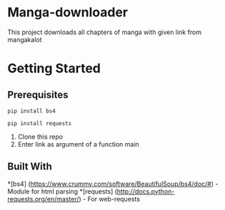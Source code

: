 # Manga-downloader
This project downloads all chapters of manga with given link from mangakalot
# Getting Started
## Prerequisites
```
pip install bs4
```
```
pip install requests
```
1) Clone this repo
2) Enter link as argument of a function main
## Built With
*[bs4] (https://www.crummy.com/software/BeautifulSoup/bs4/doc/#) - Module for html parsing
*[requests] (http://docs.python-requests.org/en/master/) - For web-requests 
